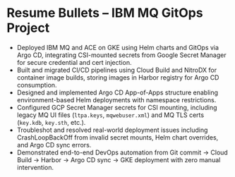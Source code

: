 # Resume Bullets – IBM MQ GitOps Project
- Deployed IBM MQ and ACE on GKE using Helm charts and GitOps via Argo CD, integrating CSI-mounted secrets from Google Secret Manager for secure credential and cert injection.
- Built and migrated CI/CD pipelines using Cloud Build and NitroDX for container image builds, storing images in Harbor registry for Argo CD consumption.
- Designed and implemented Argo CD App-of-Apps structure enabling environment-based Helm deployments with namespace restrictions.
- Configured GCP Secret Manager secrets for CSI mounting, including legacy MQ UI files (`ltpa.keys`, `mqwebuser.xml`) and MQ TLS certs (`key.kdb`, `key.sth`, etc.).
- Troubleshot and resolved real-world deployment issues including CrashLoopBackOff from invalid secret mounts, Helm chart overrides, and Argo CD sync errors.
- Demonstrated end-to-end DevOps automation from Git commit → Cloud Build → Harbor → Argo CD sync → GKE deployment with zero manual intervention.
